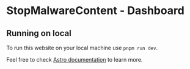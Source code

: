# StopMalwareContent - Dashboard

## Running on local

To run this website on your local machine use `pnpm run dev`.

Feel free to check [Astro documentation](https://docs.astro.build) to learn more.

